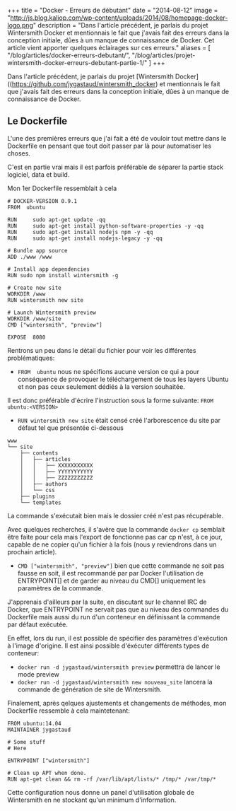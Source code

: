 +++
title = "Docker - Erreurs de débutant"
date = "2014-08-12"
image = "http://js.blog.kaliop.com/wp-content/uploads/2014/08/homepage-docker-logo.png"
description = "Dans l'article précédent, je parlais du projet Wintersmith Docker et mentionnais le fait que j'avais fait des erreurs dans la conception initiale, dûes à un manque de connaissance de Docker. Cet article vient apporter quelques éclairages sur ces erreurs."
aliases = [
  "/blog/articles/docker-erreurs-debutant/",
  "/blog/articles/projet-wintersmith-docker-erreurs-debutant-partie-1/"
]
+++

Dans l'article précédent, je parlais du projet [Wintersmith Docker]((https://github.com/jygastaud/wintersmith_docker) et mentionnais le fait que j'avais fait des erreurs dans la conception initiale, dûes à un manque de connaissance de Docker.

## Le Dockerfile

L'une des premières erreurs que j'ai fait a été de vouloir tout mettre dans le Dockerfile en pensant que tout doit passer par là pour automatiser les choses.

C'est en partie vrai mais il est parfois préférable de séparer la partie stack logiciel, data et build.

Mon 1er Dockerfile ressemblait à cela

```
# DOCKER-VERSION 0.9.1
FROM  ubuntu

RUN     sudo apt-get update -qq
RUN     sudo apt-get install python-software-properties -y -qq
RUN     sudo apt-get install nodejs npm -y -qq
RUN     sudo apt-get install nodejs-legacy -y -qq

# Bundle app source
ADD ./www /www

# Install app dependencies
RUN sudo npm install wintersmith -g

# Create new site
WORKDIR /www
RUN wintersmith new site

# Launch Wintersmith preview
WORKDIR /www/site
CMD ["wintersmith", "preview"]

EXPOSE  8080
```


Rentrons un peu dans le détail du fichier pour voir les différentes problématiques:

* ```FROM  ubuntu```
nous ne spécifions aucune version ce qui a pour conséquence de provoquer le téléchargement de tous les layers Ubuntu et non pas ceux seulement dédiés à la version souhaitée.

Il est donc préférable d'écrire l'instruction sous la forme suivante:
```FROM ubuntu:<VERSION>```

* ```RUN wintersmith new site```
était censé créé l'arborescence du site par défaut tel que présentée ci-dessous

```
www
└── site
    ├── contents
    │   ├── articles
    │   │   ├── XXXXXXXXXXX
    │   │   ├── YYYYYYYYYYY
    │   │   ├── ZZZZZZZZZZZ
    │   ├── authors
    │   └── css
    ├── plugins
    └── templates
```

La commande s'exécutait bien mais le dossier créé n'est pas récupérable.

Avec quelques recherches, il s'avère que la commande ```docker cp``` semblait être faite pour cela mais l'export de fonctionne pas car cp n'est, à ce jour, capable de ne copier qu'un fichier à la fois (nous y reviendrons dans un prochain article).


* ```CMD ["wintersmith", "preview"]```
bien que cette commande ne soit pas fausse en soit, il est recommandé par par Docker l'utilisation de ENTRYPOINT[] et de garder au niveau du CMD[] uniquement les paramètres de la commande.

J'apprenais d'ailleurs par la suite, en discutant sur le channel IRC de Docker, que ENTRYPOINT ne servait pas que au niveau des commandes du Dockerfile mais aussi du run d'un conteneur en définissant la commande par défaut exécutée.

En effet, lors du run, il est possible de spécifier des paramètres d'exécution à l'image d'origine. Il est ainsi possible d'éxécuter différents types de conteneur:

* ```docker run -d jygastaud/wintersmith preview``` permettra de lancer le mode preview
* ```docker run -d jygastaud/wintersmith new nouveau_site``` lancera la commande de génération de site de Wintersmith.


Finalement, après qelques ajustements et changements de méthodes, mon Dockerfile ressemble à cela maintetenant:

```
FROM ubuntu:14.04
MAINTAINER jygastaud

# Some stuff
# Here

ENTRYPOINT ["wintersmith"]

# Clean up APT when done.
RUN apt-get clean && rm -rf /var/lib/apt/lists/* /tmp/* /var/tmp/*
```

Cette configuration nous donne un panel d'utilisation globale de Wintersmith en ne stockant qu'un minimum d'information.

